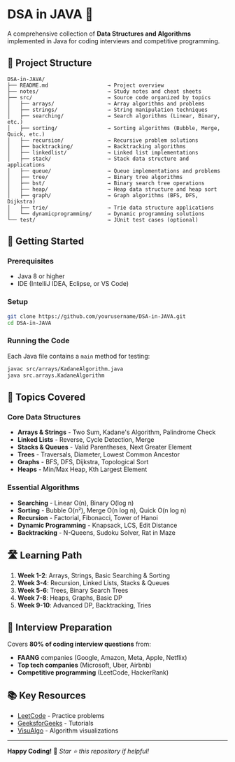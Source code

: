 # DSA in JAVA 🚀

A comprehensive collection of **Data Structures and Algorithms** implemented in Java for coding interviews and competitive programming.

## 📁 Project Structure

```
DSA-in-JAVA/
├── README.md                   → Project overview
├── notes/                      → Study notes and cheat sheets
├── src/                        → Source code organized by topics
│   ├── arrays/                 → Array algorithms and problems
│   ├── strings/                → String manipulation techniques
│   ├── searching/              → Search algorithms (Linear, Binary, etc.)
│   ├── sorting/                → Sorting algorithms (Bubble, Merge, Quick, etc.)
│   ├── recursion/              → Recursive problem solutions
│   ├── backtracking/           → Backtracking algorithms
│   ├── linkedlist/             → Linked list implementations
│   ├── stack/                  → Stack data structure and applications
│   ├── queue/                  → Queue implementations and problems
│   ├── tree/                   → Binary tree algorithms
│   ├── bst/                    → Binary search tree operations
│   ├── heap/                   → Heap data structure and heap sort
│   ├── graph/                  → Graph algorithms (BFS, DFS, Dijkstra)
│   ├── trie/                   → Trie data structure applications
│   └── dynamicprogramming/     → Dynamic programming solutions
└── test/                       → JUnit test cases (optional)
```

## 🚀 Getting Started

### Prerequisites
- Java 8 or higher
- IDE (IntelliJ IDEA, Eclipse, or VS Code)

### Setup
```bash
git clone https://github.com/yourusername/DSA-in-JAVA.git
cd DSA-in-JAVA
```

### Running the Code
Each Java file contains a `main` method for testing:
```bash
javac src/arrays/KadaneAlgorithm.java
java src.arrays.KadaneAlgorithm
```

## 📖 Topics Covered

### **Core Data Structures**
- **Arrays & Strings** - Two Sum, Kadane's Algorithm, Palindrome Check
- **Linked Lists** - Reverse, Cycle Detection, Merge
- **Stacks & Queues** - Valid Parentheses, Next Greater Element
- **Trees** - Traversals, Diameter, Lowest Common Ancestor
- **Graphs** - BFS, DFS, Dijkstra, Topological Sort
- **Heaps** - Min/Max Heap, Kth Largest Element

### **Essential Algorithms**
- **Searching** - Linear O(n), Binary O(log n)
- **Sorting** - Bubble O(n²), Merge O(n log n), Quick O(n log n)
- **Recursion** - Factorial, Fibonacci, Tower of Hanoi
- **Dynamic Programming** - Knapsack, LCS, Edit Distance
- **Backtracking** - N-Queens, Sudoku Solver, Rat in Maze

## 🛣️ Learning Path

1. **Week 1-2**: Arrays, Strings, Basic Searching & Sorting
2. **Week 3-4**: Recursion, Linked Lists, Stacks & Queues
3. **Week 5-6**: Trees, Binary Search Trees
4. **Week 7-8**: Heaps, Graphs, Basic DP
5. **Week 9-10**: Advanced DP, Backtracking, Tries

## 🎯 Interview Preparation

Covers **80% of coding interview questions** from:
- **FAANG** companies (Google, Amazon, Meta, Apple, Netflix)
- **Top tech companies** (Microsoft, Uber, Airbnb)
- **Competitive programming** (LeetCode, HackerRank)

## 📚 Key Resources

- [LeetCode](https://leetcode.com/) - Practice problems
- [GeeksforGeeks](https://www.geeksforgeeks.org/) - Tutorials
- [VisuAlgo](https://visualgo.net/) - Algorithm visualizations

---

**Happy Coding!** 🎉 *Star ⭐ this repository if helpful!*

